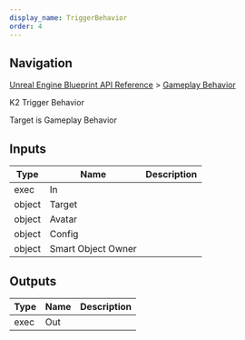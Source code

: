 ```yaml
---
display_name: TriggerBehavior
order: 4
---
```

## Navigation

[Unreal Engine Blueprint API Reference](https://dev.epicgames.com/documentation/en-us/unreal-engine/BlueprintAPI) > [Gameplay Behavior](https://dev.epicgames.com/documentation/en-us/unreal-engine/BlueprintAPI/GameplayBehavior)

K2 Trigger Behavior

Target is Gameplay Behavior

## Inputs

| Type | Name | Description |
| --- | --- | --- |
| exec | In |  |
| object | Target |  |
| object | Avatar |  |
| object | Config |  |
| object | Smart Object Owner |  |

## Outputs

| Type | Name | Description |
| --- | --- | --- |
| exec | Out |  |
